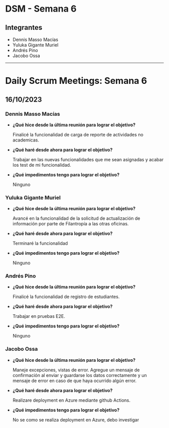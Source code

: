 # DSM - Semana 6

## Integrantes

- Dennis Masso Macías
- Yuluka Gigante Muriel
- Andrés Pino
- Jacobo Ossa

---

# Daily Scrum Meetings: Semana 6

## 16/10/2023

### Dennis Masso Macías

- **¿Qué hice desde la última reunión para lograr el objetivo?**
    
    Finalicé la funcionalidad de carga de reporte de actividades no academicas.
    
- **¿Qué haré desde ahora para lograr el objetivo?**
    
    Trabajar en las nuevas funcionalidades que me sean asignadas y acabar los test de mi funcionalidad.
    
- **¿Qué impedimentos tengo para lograr el objetivo?**
    
    Ninguno
    

### Yuluka Gigante Muriel

- **¿Qué hice desde la última reunión para lograr el objetivo?**
    
    Avancé en la funcionalidad de la solicitud de actualización de información por parte de Filantropía a las otras oficinas.
    
- **¿Qué haré desde ahora para lograr el objetivo?**
    
    Terminaré la funcionalidad
    
- **¿Qué impedimentos tengo para lograr el objetivo?**
    
    Ninguno
    

### Andrés Pino

- **¿Qué hice desde la última reunión para lograr el objetivo?**
    
    Finalicé la funcionalidad de registro de estudiantes.
    
- **¿Qué haré desde ahora para lograr el objetivo?**
    
    Trabajar en pruebas E2E.
    
- **¿Qué impedimentos tengo para lograr el objetivo?**
    
    Ninguno
    

### Jacobo Ossa

- **¿Qué hice desde la última reunión para lograr el objetivo?**
    
    Maneje excepciones, vistas de error. Agregue un mensaje de confirmación al enviar y guardarse los datos correctamente y un mensaje de error en caso de que haya ocurrido algún error.
    
- **¿Qué haré desde ahora para lograr el objetivo?**
    
    Realizare deployment en Azure mediante github Actions.
    
- **¿Qué impedimentos tengo para lograr el objetivo?**
    
    No se como se realiza deployment en Azure, debo investigar